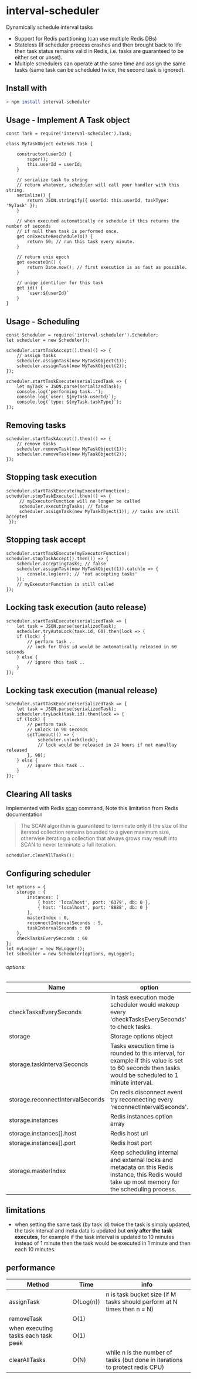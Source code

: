 # interval-scheduler
Dynamically schedule interval tasks
 - Support for Redis partitioning (can use multiple Redis DBs)
 - Stateless (If scheduler process crashes and then brought back to life 
   then task status remains valid in Redis, i.e. tasks are guaranteed to be either set or unset).
 - Multiple schedulers can operate at the same time and assign the same tasks (same task can be scheduled twice, the second task is ignored). 

## Install with
```bash
> npm install interval-scheduler
```

## Usage - Implement A Task object
``` 
const Task = require('interval-scheduler').Task;

class MyTaskObject extends Task {

    constructor(userId) {
        super();
        this.userId = userId;
    }

    // serialize task to string
    // return whatever, scheduler will call your handler with this string.
    serialize() {
        return JSON.stringify({ userId: this.userId, taskType: 'MyTask' });
    }

    // when executed automatically re schedule if this returns the number of seconds
    // if null then task is performed once.
    get onExecuteRescheduleTo() {
        return 60; // run this task every minute.
    }

    // return unix epoch
    get executeOn() {
        return Date.now(); // first execution is as fast as possible.
    }

    // uniqe identifier for this task
    get id() {
        `user:${userId}`
    }
}
```

## Usage - Scheduling
```
const Scheduler = require('interval-scheduler').Scheduler;
let scheduler = new Scheduler();

scheduler.startTaskAccept().then(() => {
    // assign tasks
    scheduler.assignTask(new MyTaskObject(1));
    scheduler.assignTask(new MyTaskObject(2));
});

scheduler.startTaskExecute(serializedTask => {
    let myTask = JSON.parse(serializedTask);
    console.log('performing task..');
    console.log(`user: ${myTask.userId}`);
    console.log(`type: ${myTask.taskType}`);
});
```

## Removing tasks
```
scheduler.startTaskAccept().then(() => {
    // remove tasks
    scheduler.removeTask(new MyTaskObject(1));
    scheduler.removeTask(new MyTaskObject(2));
});
```

## Stopping task execution
```
scheduler.startTaskExecute(myExecutorFunction);
scheduler.stopTaskExecute().then(() => {
     // myExecutorFunction will no longer be called
     scheduler.executingTasks; // false
     scheduler.assignTask(new MyTaskObject(1)); // tasks are still accepted
 });
```

## Stopping task accept
```
scheduler.startTaskExecute(myExecutorFunction);
scheduler.stopTaskAccept().then(() => {
    scheduler.acceptingTasks; // false
    scheduler.assignTask(new MyTaskObject(1)).catch(e => {
        console.log(err); // 'not accepting tasks'
    });
    // myExecutorFunction is still called  
});
```

## Locking task execution (auto release)
```
scheduler.startTaskExecute(serializedTask => {
    let task = JSON.parse(serializedTask);
    scheduler.tryAutoLock(task.id, 60).then(lock => {
    if (lock) {
        // perform task ..
        // lock for this id would be automatically released in 60 seconds
    } else {
        // ignore this task ..
    }
});
```

## Locking task execution (manual release)
```
scheduler.startTaskExecute(serializedTask => {
    let task = JSON.parse(serializedTask);
    scheduler.tryLock(task.id).then(lock => {
    if (lock) {
        // perform task ..
        // unlock in 90 seconds
        setTimeout(() => {
            scheduler.unlock(lock);
            // lock would be released in 24 hours if not manullay released
        }, 90);
    } else {
        // ignore this task ..
    }
});
```

## Clearing All tasks
Implemented with Redis [scan](https://redis.io/commands/scan) command,
Note this limitation from Redis documentation
>The SCAN algorithm is guaranteed to terminate only if the size of the iterated collection remains bounded to a given maximum size, otherwise iterating a collection that always grows may result into SCAN to never terminate a full iteration.
```
scheduler.clearAllTasks();
```

## Configuring scheduler
```
let options = {
    storage : {
        instances: [
            { host: 'localhost', port: '6379', db: 0 },
            { host: 'localhost', port: '8888', db: 0 }
        ],
        masterIndex : 0,
        reconnectIntervalSeconds : 5,
        taskIntervalSeconds : 60
    },
    checkTasksEverySeconds : 60
};
let myLogger = new MyLogger();
let scheduler = new Scheduler(options, myLogger);
```
###### options:
Name | option | Default
------------ | ------------- | -------
checkTasksEverySeconds | In task execution mode scheduler would wakeup every 'checkTasksEverySeconds' to check tasks. | 10 seconds
storage | Storage options object | 
storage.taskIntervalSeconds | Tasks execution time is rounded to this interval, for example if this value is set to 60 seconds then tasks would be scheduled to 1 minute interval. | 60 seconds
storage.reconnectIntervalSeconds | On redis disconnect event try reconnecting every 'reconnectIntervalSeconds'. | 1 second
storage.instances | Redis instances option array |
storage.instances[].host | Redis host url | 'localhost'
storage.instances[].port | Redis host port | '6379'
storage.masterIndex | Keep scheduling internal and external locks and metadata on this Redis instance, this Redis would take up most memory for the scheduling process. | 0 (first instance)

## limitations
- when setting the same task (by task id) twice the task is simply updated, the task interval and meta data is updated but **only after the task executes**, for example if the task interval is updated to 10 minutes instead of 1 minute then the task would be executed in 1 minute and then each 10 minutes.

## performance
Method | Time | info
---------| --------| ------
assignTask | O(Log(n)) | n is task bucket size (if M tasks should perform at N times then n = N)
removeTask | O(1) | 
when executing tasks each task peek | O(1) |
clearAllTasks | O(N) | while n is the number of tasks (but done in iterations to protect redis CPU) 

